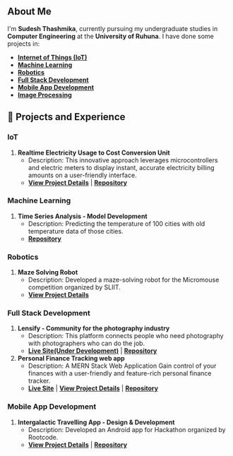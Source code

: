 ## About Me
I'm **Sudesh Thashmika**, currently pursuing my undergraduate studies in **Computer Engineering** at the **University of Ruhuna**. I have done some projects in:
- **[Internet of Things (IoT)](https://github.com/ThashmikaX#iot)**
- **[Machine Learning](https://github.com/ThashmikaX#machine-learning)**
- **[Robotics](https://github.com/ThashmikaX#Robotics)**
- **[Full Stack Development](https://github.com/ThashmikaX#full-stack-development)**
- **[Mobile App Development](https://github.com/ThashmikaX#mobile-app-development)**
- **[Image Processing](https://github.com/ThashmikaX#image-processing)**

## 🔭 Projects and Experience
### IoT

1. **Realtime Electricity Usage to Cost Conversion Unit**
   - Description: This innovative approach leverages microcontrollers and electric meters to display instant, accurate electricity billing amounts on a user-friendly interface.
   - **[View Project Details](https://www.linkedin.com/in/sudesh-thashmika/details/projects/)** | **[Repository](https://github.com/ThashmikaX/Realtime-ElectricityBill-Calculator)**
  
### Machine Learning

1. **Time Series Analysis - Model Development**
   - Description: Predicting the temperature of 100 cities with old temperature data of those cities.
   - **[Repository](https://github.com/ThashmikaX/Predicta-1.0-ML-Competition)**

### Robotics

1. **Maze Solving Robot**
   - Description: Developed a maze-solving robot for the Micromouse competition organized by SLIIT.
   - **[View Project Details](https://www.linkedin.com/posts/sudesh-thashmika_robofest2023-micromousecompetition-universityofruhuna-activity-7164253960411840513-hKAo?utm_source=share&utm_medium=member_desktop)**

### Full Stack Development

1. **Lensify - Community for the photography industry**
   - Description: This platform connects people who need photography with photographers who can do the job.
   - **[Live Site(Under Development)](https://lensify-photography-web-app-frontend.vercel.app/)** | **[Repository](https://github.com/ThashmikaX/Lensify-Photography-Web-App)**
2. **Personal Finance Tracking web app**
   - Description: A MERN Stack Web Application Gain control of your finances with a user-friendly and feature-rich personal finance tracker.
   - **[Live Site](https://finance-management-web-app-frontend.vercel.app/)** | **[View Project Details](https://www.linkedin.com/posts/sudesh-thashmika_personal-finance-tracker-a-mern-stack-web-activity-7170359006337622016-Wzkr?utm_source=share&utm_medium=member_desktop)** | **[Repository](https://github.com/ThashmikaX/Finance-Management-WebApp)**

  
### Mobile App Development

1. **Intergalactic Travelling App - Design & Development**
   - Description: Developed an Android app for Hackathon organized by Rootcode. 
   - **[View Project Details](https://www.linkedin.com/in/sudesh-thashmika/details/projects/)** | **[Repository](https://github.com/ISMadusanka/rootcode-tech-triathlon)**



